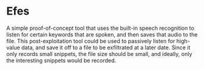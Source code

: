 # Efes
A simple proof-of-concept tool that uses the built-in speech recognition to listen for certain keywords that are spoken, and then saves that audio to the file. This post-exploitation tool could be used to passively listen for high-value data, and save it off to a file to be exfiltrated at a later date. Since it only records small snippets, the file size should be small, and ideally, only the interesting snippets would be recorded. 
